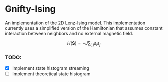 # Gnifty-Ising

An implementation of the 2D Lenz-Ising model. This implementation currently
uses a simplified version of the Hamiltonian that assumes constant interaction 
between neighbors and no external magnetic field.

$$H(\mathbf{S})=-J\sum_{i,j}s_{i}s_{j}$$

### TODO:
- [x] Implement state histogram streaming
- [ ] Implement theoretical state histogram
